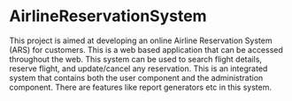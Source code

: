 # AirlineReservationSystem
This project is aimed at developing an online Airline Reservation System (ARS) for customers. This is a web based application that can be accessed throughout the web. This system can be used to search flight details, reserve flight, and update/cancel any reservation. This is an integrated system that contains both the user component and the administration component. There are features like report generators etc in this system.
